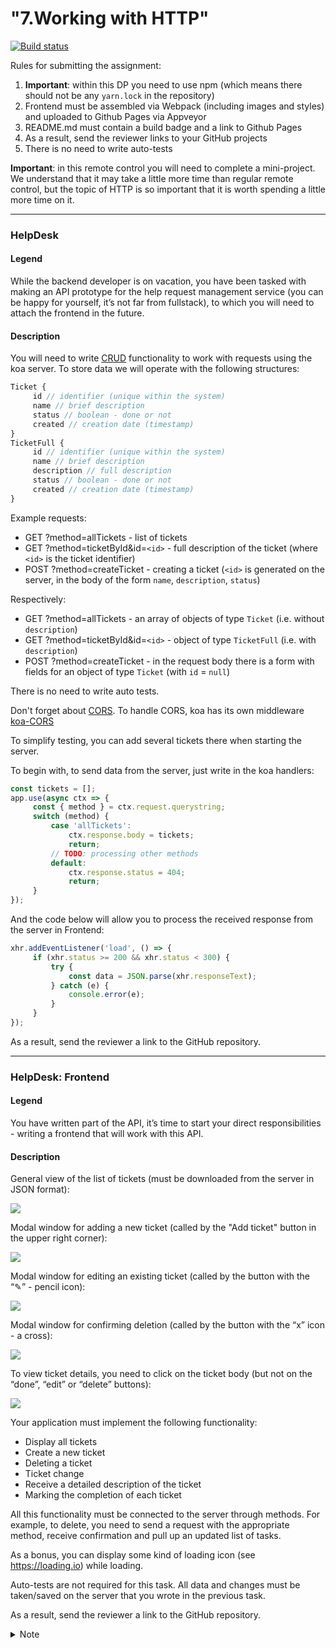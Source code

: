 # "7.Working with HTTP"

[![Build status](https://ci.appveyor.com/api/projects/status/plfr38kxjejpu8yt?svg=true)](https://ci.appveyor.com/project/ElenaKars/ahj-7-1-helpdesk)

Rules for submitting the assignment:

1. **Important**: within this DP you need to use npm (which means there should not be any `yarn.lock` in the repository)
2. Frontend must be assembled via Webpack (including images and styles) and uploaded to Github Pages via Appveyor
3. README.md must contain a build badge and a link to Github Pages
4. As a result, send the reviewer links to your GitHub projects
5. There is no need to write auto-tests

**Important**: in this remote control you will need to complete a mini-project. We understand that it may take a little more time than regular remote control, but the topic of HTTP is so important that it is worth spending a little more time on it.

---

### HelpDesk

#### Legend

While the backend developer is on vacation, you have been tasked with making an API prototype for the help request management service (you can be happy for yourself, it’s not far from fullstack), to which you will need to attach the frontend in the future.

#### Description

You will need to write [CRUD](https://ru.wikipedia.org/wiki/CRUD) functionality to work with requests using the koa server. To store data we will operate with the following structures:
```javascript
Ticket {
     id // identifier (unique within the system)
     name // brief description
     status // boolean - done or not
     created // creation date (timestamp)
}
TicketFull {
     id // identifier (unique within the system)
     name // brief description
     description // full description
     status // boolean - done or not
     created // creation date (timestamp)
}
```

Example requests:
* GET ?method=allTickets - list of tickets
* GET ?method=ticketById&id=`<id>` - full description of the ticket (where `<id>` is the ticket identifier)
* POST ?method=createTicket - creating a ticket (`<id>` is generated on the server, in the body of the form `name`, `description`, `status`)

Respectively:
* GET ?method=allTickets - an array of objects of type `Ticket` (i.e. without `description`)
* GET ?method=ticketById&id=`<id>` - object of type `TicketFull` (i.e. with `description`)
* POST ?method=createTicket - in the request body there is a form with fields for an object of type `Ticket` (with `id` = `null`)

There is no need to write auto tests.

Don't forget about [CORS](https://developer.mozilla.org/ru/docs/Web/HTTP/CORS). To handle CORS, koa has its own middleware [koa-CORS](https://github.com/koajs/cors)

To simplify testing, you can add several tickets there when starting the server.

To begin with, to send data from the server, just write in the koa handlers:
```js
const tickets = [];
app.use(async ctx => {
     const { method } = ctx.request.querystring;
     switch (method) {
         case 'allTickets':
             ctx.response.body = tickets;
             return;
         // TODO: processing other methods
         default:
             ctx.response.status = 404;
             return;
     }
});
```

And the code below will allow you to process the received response from the server in Frontend:
```js
xhr.addEventListener('load', () => {
     if (xhr.status >= 200 && xhr.status < 300) {
         try {
             const data = JSON.parse(xhr.responseText);
         } catch (e) {
             console.error(e);
         }
     }
});
```

As a result, send the reviewer a link to the GitHub repository.

---

### HelpDesk: Frontend

#### Legend

You have written part of the API, it’s time to start your direct responsibilities - writing a frontend that will work with this API.

#### Description

General view of the list of tickets (must be downloaded from the server in JSON format):

![](./pic/helpdesk.png)

Modal window for adding a new ticket (called by the "Add ticket" button in the upper right corner):

![](./pic/helpdesk-2.png)

Modal window for editing an existing ticket (called by the button with the “✎” - pencil icon):

![](./pic/helpdesk-3.png)

Modal window for confirming deletion (called by the button with the “x” icon - a cross):

![](./pic/helpdesk-4.png)

To view ticket details, you need to click on the ticket body (but not on the “done”, “edit” or “delete” buttons):

![](./pic/helpdesk-5.png)

Your application must implement the following functionality:
* Display all tickets
* Create a new ticket
* Deleting a ticket
* Ticket change
* Receive a detailed description of the ticket
* Marking the completion of each ticket

All this functionality must be connected to the server through methods. For example, to delete, you need to send a request with the appropriate method, receive confirmation and pull up an updated list of tasks.

As a bonus, you can display some kind of loading icon (see https://loading.io) while loading.

Auto-tests are not required for this task. All data and changes must be taken/saved on the server that you wrote in the previous task.

As a result, send the reviewer a link to the GitHub repository.

<details>
<summary>Note</summary>

To get data from the server you can use [XMLHttpRequest](https://developer.mozilla.org/ru
